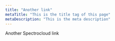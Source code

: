 ```yaml
---
title: "Another link"
metaTitle: "This is the title tag of this page"
metaDescription: "This is the meta description"
---
```


Another Spectrocloud link
